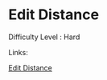 # Edit Distance

Difficulty Level : Hard

Links:

[Edit Distance](https://www.geeksforgeeks.org/problems/edit-distance3702/1)